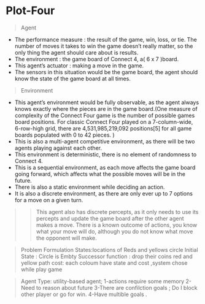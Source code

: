 # Plot-Four
>Agent
- The performance measure : the result of the game, win, loss, or tie. The number of moves it takes to win the game doesn’t really matter, so the only thing the agent should care about is results.
- The environment : the game board of Connect 4, a( 6 x 7 )board. 
- This agent’s actuator : making a move in the game.
- The sensors in this situation would be the game board, the agent should know the state of the game board at all times.
>Environment 
- This agent’s environment would be fully observable, as the agent always knows exactly where the pieces are in the game board.(One measure of complexity of the Connect Four game is the number of possible games board positions. For classic Connect Four played on a 7-column-wide, 6-row-high grid, there are 4,531,985,219,092 positions[5] for all game boards populated with 0 to 42 pieces. )
- This is also a multi-agent competitive environment, as there will be two agents playing against each other.
- This environment is deterministic, there is no element of randomness to Connect 4.
- This is a sequential environment, as each move affects the game board going forward, which affects what the possible moves will be in the future.
- There is also a static environment while deciding an action.
- It is also a discrete environment, as there are only ever up to 7 options for a move on a given turn.
>>This agent also has discrete percepts, as it only needs to use its percepts and update the game board after the other agent makes a move. There is a known outcome of actions, you know what your move will do, although you do not know what move the opponent will make.

>Problem Formulation
  States:locations of Reds and yellows circle
  Initial State : Circle is Embty
  Successor function : drop their coins red and yellow
  path cost: each coloum have state and cost ,system chose while play game
 
 
>Agent Type: utility-based agent; 
1-actions require some memory
2-Need to reason about future
3-There  are confilction goals ; Do I block other player or go for win.
4-Have multible goals .
